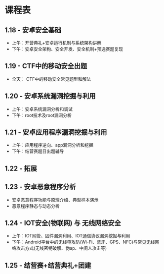 # 课程表

## 1.18 - 安卓安全基础

- 上午：开营典礼+安卓运行机制与系统架构讲解
- 下午：安卓安全架构、安全开发、安全机制+预选赛题复现

## 1.19 - CTF中的移动安全出题

- 全天： CTF中的移动安全常见题型和解法

## 1.20 - 安卓系统漏洞挖掘与利用

- 上午：安卓系统漏洞分析和调试
- 下午：root技术及root漏洞分析

## 1.21 - 安卓应用程序漏洞挖掘与利用

- 上午：应用程序逆向、app漏洞分析和挖掘
- 下午：结营赛题目出题辅导

## 1.22 - 拓展

## 1.23 - 安卓恶意程序分析

- 安卓恶意程序功能与原理介绍、典型样本演示
- 恶意程序静态与动态分析

## 1.24 - IOT安全(物联网) 与 无线网络安全

- 上午：IOT网管、固件漏洞利用、IOT通信协议漏洞挖掘与利用
- 下午：Android平台中的无线电攻防(Wi-Fi、蓝牙、GPS、NFC)与常见无线网络攻击方式(无线密钥破解、伪ap、中间人攻击等)

## 1.25 - 结营赛+结营典礼+团建

